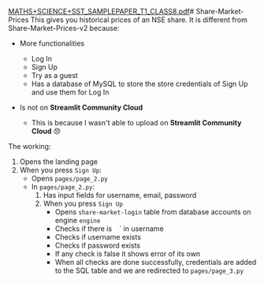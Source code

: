 [MATHS+SCIENCE+SST_SAMPLEPAPER_T1_CLASS8.pdf](https://github.com/user-attachments/files/17011418/MATHS%2BSCIENCE%2BSST_SAMPLEPAPER_T1_CLASS8.pdf)# Share-Market-Prices
This gives you historical prices of an NSE share. It is different from Share-Market-Prices-v2 because:
- More functionalities
   - Log In
   - Sign Up
   - Try as a guest
   - Has a database of MySQL to store the store credentials of Sign Up and use them for Log In

- Is not on **Streamlit Community Cloud**
   - This is because I wasn't able to upload on **Streamlit Community Cloud** :disappointed:

The working: 
1. Opens the landing page
2. When you press `Sign Up`:
   - Opens `pages/page_2.py`
   - In `pages/page_2.py`:
     1. Has input fields for username, email, password
     2. When you press `Sign Up`
        - Opens `share-market-login` table from database accounts on engine `engine`
        - Checks if there is ` ` ` in username
        - Checks if username exists
        - Checks if password exists
        - If any check is false it shows error of its own
        - When all checks are done successfully, credentials are added to the SQL table and we are redirected to `pages/page_3.py`
